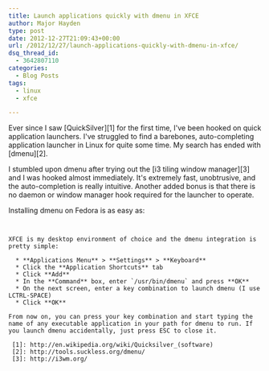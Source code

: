 ```yaml
---
title: Launch applications quickly with dmenu in XFCE
author: Major Hayden
type: post
date: 2012-12-27T21:09:43+00:00
url: /2012/12/27/launch-applications-quickly-with-dmenu-in-xfce/
dsq_thread_id:
  - 3642807110
categories:
  - Blog Posts
tags:
  - linux
  - xfce

---
```

Ever since I saw [QuickSilver][1] for the first time, I've been hooked on quick application launchers. I've struggled to find a barebones, auto-completing application launcher in Linux for quite some time. My search has ended with [dmenu][2].

I stumbled upon dmenu after trying out the [i3 tiling window manager][3] and I was hooked almost immediately. It's extremely fast, unobtrusive, and the auto-completion is really intuitive. Another added bonus is that there is no daemon or window manager hook required for the launcher to operate.

Installing dmenu on Fedora is as easy as:

```


XFCE is my desktop environment of choice and the dmenu integration is pretty simple:

  * **Applications Menu** > **Settings** > **Keyboard**
  * Click the **Application Shortcuts** tab
  * Click **Add**
  * In the **Command** box, enter `/usr/bin/dmenu` and press **OK**
  * On the next screen, enter a key combination to launch dmenu (I use LCTRL-SPACE)
  * Click **OK**

From now on, you can press your key combination and start typing the name of any executable application in your path for dmenu to run. If you launch dmenu accidentally, just press ESC to close it.

 [1]: http://en.wikipedia.org/wiki/Quicksilver_(software)
 [2]: http://tools.suckless.org/dmenu/
 [3]: http://i3wm.org/
